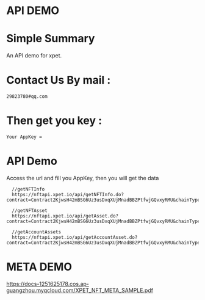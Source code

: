 # API DEMO 

# Simple Summary
  An API demo for xpet.

# Contact Us By mail :
    29823780#qq.com
# Then get you key :
    Your AppKey = 
    
# API Demo
   Access the url and fill you AppKey, then you will get the data
```
  //getNFTInfo
  https://nftapi.xpet.io/api/getNFTInfo.do?contract=Contract2KjwsH42mBSG6Uz3usDxqXUjMnadBBZPtfwjGQvxyRMU&chainType=IOST&a
  
  //getNFTAsset
  https://nftapi.xpet.io/api/getAsset.do?contract=Contract2KjwsH42mBSG6Uz3usDxqXUjMnadBBZPtfwjGQvxyRMU&chainType=IOST&nftId=8942&appKey=
  
  //getAccountAssets
  https://nftapi.xpet.io/api/getAccountAsset.do?contract=Contract2KjwsH42mBSG6Uz3usDxqXUjMnadBBZPtfwjGQvxyRMU&chainType=IOST&account=qh1wvzslnpr&appKey=&page=0&size=100
```
# META DEMO
  https://docs-1251625178.cos.ap-guangzhou.myqcloud.com/XPET_NFT_META_SAMPLE.pdf
